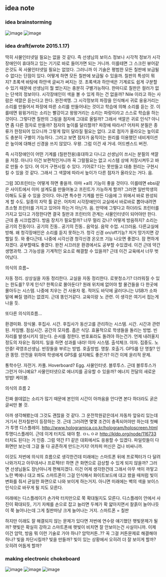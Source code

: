 ## idea note
### idea brainstorming
![image](https://user-images.githubusercontent.com/26866063/147843318-d57cd292-aab8-4e40-b833-1f732e877b35.png)
![image](https://user-images.githubusercontent.com/26866063/147843320-18141a0c-eb9e-46d6-a915-23a0271631ff.png)

### idea draft(wrote 2015.1.17)

딱히 사물인터넷일 필요는 없을 것 같다. 즉 선생님의 보이스 정보나 시각적 정보가 시각장애인이 휴대하고 있는 기기로 바로 들어가면 되는 거니까. 이를테면 그 스크린 뷰어같은것도 꼭 사물인터넷일 필요는 없었다. 그러니까 이 기술은 평범한 모든 칠판에 보급될 수 없다는 단점이 있다. 어떻게 하면 모든 칠판에 보급될 수 있을까. 칠판의 특성이 뭐지? 초록색 바탕에 하얀색 글씨가 써지는 것. 초록색과 하얀색은 기계로도 쉽게 구분할 수 있기 때문에 선생님이 뭘 썼는지는 충분히 구별가능하다. 한마디로 칠판은 컬러가 없는 단색의 정보이다. 시각장애인이 색을 볼 수 있게 하는 건 없을까? Nile 이라고 하는 사람은 색깔은 듣는다고 한다. 완전색맹. 그 시각정보의 파장을 인식해서 귀로 웅웅거리는 소리를 만들어서 파장에 따른 소리를 만들어내는 것이고 학습에 의해 소리를 듣는 것. 이를테면 윙윙거리는 소리는 빨강이고 왕왕거리는 소리는 파랑이라고 스스로 학습을 하는 것이다. 그렇다면 칠판의 그림을 점자에 그대로 올릴까? 그래서 색깔은 귀로 인식? 아니면 좀 다른 점자로 만들까? 점자의 높이를 달리할까? 파장에 따라서? 어차피 분필은 종류가 한정되어 있으니까 그렇게 많이 달라질 필요는 없다. 고로 점자가 올라오는 높이로도 충분히 구별이 가능하다. 그러고 보면 점자가 움직이는 원리를 이용했던 네비게이션은 높이에 대해선 신경을 쓰지 않았다. 우왕. 그럼 이건 새 거네. 어드벤스드 버전. 

즉 시각장애인이 어떤 기계를 (칠판전용)휴대하고 다니고 선생님이 쓰시는 분필의 색깔을 저장. 아니다 이건 보편적인거니까 꼭 그럴필요는 없고 시스템 상에 저장시켜두고 바로 만들 수 있다. 어 이거 구현시킬 수 있다. 기어로? 다는 못만들고 대충 원리는 구현시킬 수 있을 것 같다. 그래서 그 색깔에 따라서 높이가 다른 점자가 올라오는 거다. 음.

그럼 3D프린터는 어떻게 하면 좋을까. 아마 +a의 기능이 좋을 것이다. 이를테면 ebsi같은 사이트에서 이미 설계도를 만들어놓고 프린트가 가능하게 할까? 그러면 일반학생의 이해도 도울 수 있을 것이다. 아니면 특수한 기계를 만든 다음에 그 위에서 바로 완성되게 할 수도. 일종의 자막 툴 같은. 어차피 시각장애인이 교실에서 바로바로 뽑아내려면 초소형 프린터를 가지고 있어야 하는거 아닌가. 음. 만약에 그렇다고 하더라도 프린터를 가지고 있다고 가정한다면 결국 칠판과 프린터의 관계는 사물인터넷이 되어야만 한다. 근데 좀 시끄럽겠다. 방음 장치가 필요할까? 너무 멀리 갔나? 어떻게 방음하지? 소리는 공기의 진동이다.  공기의 진동.. 공기의 진동.. 음악실. 음악 수업. 시끄러움. 다른교실에 방해. 왜 청각장애인은 소리를 듣지 못하는가. 청각 신경 on/off기능? 저거 망가지면 걍 헬일 듯. 와 좋다근데. 나중에 시각신경 청각신경 온오프 기능 나오면 좋겠다. 잠 편하게 자겠다. 공부할때도 좋겠다. 완전 시끄러운 환경에서도 공부할 수있겠네. 이건 근데 약간 생명과학. 그 가능성을 기계적인 요소로 해결할 수 있을까? 근데 이건 교육에서 너무 벗어났다.

의식의 흐름~

자동 정리. 상상실을 자동 정리한다. 교실을 자동 정리한다. 로봇청소기? 더러워질 수 있는 한도를? 무게 인식? 한쪽으로 몰아둔다? 원래 위치에 없어야 할 물건들을 다 한곳에 몰아두는 시스템. 나중에 치우는 건 사용자 몫. 적어도 바닥에 굴러다니는 USB가 소파 밑에 빠질 염려는 없겠지. 근데 똥인거같다. 교육이랑 노 관련. 이 생각은 여기서 접는게 나을 듯.

또다른 의식의흐름…

환경미화. 장식물. 후집사. 시간. 후집사가 동산고를 관리하는 시스템. 시간. 시간과 관련된. 차임벨. 점심시간. 공간의 모자름. 좁은 식당. 효율적으로 학생들을 돌리는 방법. 빈자리를 발생시키지 않는다. 순서를 정한다. 번호표라도 돌려야 하는건가. 언제 내려올지 정도의 자유는 줘야지. 일을 하면 성과를 내라! 야자 시스템. 출석체크. 야자. 집중도. 노 안중! 곽영조선생님. 반장들을 부르는 방법. 호출방법. 명찰. 호출기. GPS를 단 명찰? 인권 똥망. 안전을 위하여 학생에게 GPS를 설치해도 좋은가? 이건 이제 윤리적 문제. 

통학수단. 자전거. 카풀. Hoverboard? Egg. 사물인터넷. 블루투스. 근데 블루투스가 그런거 아니예요? 사물인터넷으로 에너지를 공유할 수 있을까? 에너지 전달의 새로운 방법! 케이블.  

의식의 흐름 2

진짜 쓸데없는 소리가 많기 때문에 본인의 시간이 아까움을 안다면 본다 하더라도 굵은 글씨만 볼 것.

아까 생각해봤는데 그것도 괜찮을 것 같다. 그 운전학원같은데서 자동차 앞유리 있는데 거기서 전자칠판이 등장하는 것. 근데 그러려면 몇몇 조건이 충족되어야만 하는데 첫째가 투명 디스플레이. http://www.hologramica.co.kr/hologram/holoscreen.html 투명디스플레이. 근데 이게 터치도 돼야 함. ㅁㄴㅇㄹ http://kldp.org/node/116733 터치도 된다는 거 인증. 그럼 약간 F1 같은 대회에서도 응용할 수 있겠다. 파일럿들이 다 화면만 보는데 그걸 둘 다 공존하게 만드는거지! 어차피 머신은 겁나 비싸니까.

이것도 저번에 의식의 흐름으로 생각한건데 미래에는 스마트폰 뒤에 프로젝터가 다 달려나와가지고 아무데서나 프로젝터! 하면 큰 화면으로 감상할 수 있게 되지 않을까? 그러면 선생님들도 장난아니게 편해지겠다. 이건 어제 생각한건데 그래서 아무 색이 까맣고 노란 벽에나 대고 쏴도 스마트폰이 그걸 인식해서 화이트보드에 대고 쐈을 때처럼 빛이 변화를 줘서 균일한 화면으로 나와 보이게 하는거지. 아니면 미래에는 벽의 색을 보이스인식으로 바꾸게 될 지도 모른다.

미래에는 디스플레이가 손가락 터치만으로 쭉 확대될지도 모른다. 디스플레이 안에서 사진이 확대되듯, 기기 자체를 손으로 잡고 늘리면 두께가 확 얇아지면서 찰흙이 늘어나듯이 쭉 늘어나는데 그게 칠판마냥 크게 늘어나는 거지. 스마트폰 = 칠판

하지만 이래도 잘 해결되지 않는 문제가 있다면 저번에 연수랑 얘기했던 햇빛문제가 될까? 햇빛은 확실히 강하고 스마트폰에 햇빛이 비치면 잘 안보이는건 사실이니까. 이제 이건 암막, 방음 뭐 이런 기술로 가야 하나? 암막커튼..?? 꼭 그걸 커튼문제로 해결해야 하나? 빛을 차단시킬까? 빛을 만들까? 빛이 있는 상황에서 오히려 더 잘 보이게 할까? 오히려 어둡게 할까? 

### making electronic chokeboard
![image](https://user-images.githubusercontent.com/26866063/147843165-33569ed4-8225-4bfc-9398-7a7b4959093a.png)
![image](https://user-images.githubusercontent.com/26866063/147843170-e6a06ed9-4e9a-4aa2-bad5-c2689c341f0c.png)
![image](https://user-images.githubusercontent.com/26866063/147843175-b07488d5-fd88-4099-978b-7e768cf5eaec.png)


